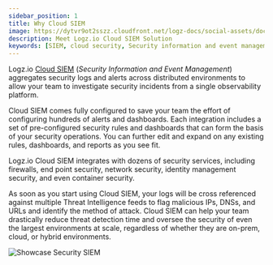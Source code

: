 ```yaml
---
sidebar_position: 1
title: Why Cloud SIEM
image: https://dytvr9ot2sszz.cloudfront.net/logz-docs/social-assets/docs-social.jpg
description: Meet Logz.io Cloud SIEM Solution
keywords: [SIEM, cloud security, Security information and event management, Security information, event management]
---
```



Logz.io [Cloud SIEM](https://app.logz.io/#/dashboard/security/summary) (_Security Information and Event Management_) aggregates security logs and alerts across distributed environments to allow your team to investigate security incidents from a single observability platform.

Cloud SIEM comes fully configured to save your team the effort of configuring hundreds of alerts and dashboards. Each integration includes a set of pre-configured security rules and dashboards that can form the basis of your security operations. You can further edit and expand on any existing rules, dashboards, and reports as you see fit.

Logz.io Cloud SIEM integrates with dozens of security services, including firewalls, end point security, network security, identity management security, and even container security.

As soon as you start using Cloud SIEM, your logs will be cross referenced against multiple Threat Intelligence feeds to flag malicious IPs, DNSs, and URLs and identify the method of attack. Cloud SIEM can help your team drastically reduce threat detection time and oversee the security of even the largest environments at scale, regardless of whether they are on-prem, cloud, or hybrid environments.


![Showcase Security SIEM](https://dytvr9ot2sszz.cloudfront.net/logz-docs/siem/siem-main-dec.png)
